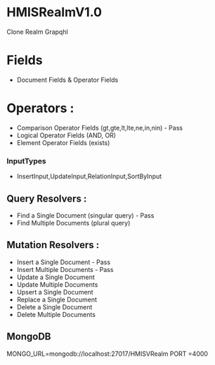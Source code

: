# HMISRealmV1.0
Clone Realm Grapqhl

# Fields 
 - Document Fields & Operator Fields

# Operators :
 - Comparison Operator Fields (gt,gte,lt,lte,ne,in,nin) - Pass
 - Logical Operator Fields (AND, OR)
 - Element Operator Fields (exists)

### InputTypes 
  - InsertInput,UpdateInput,RelationInput,SortByInput

## Query Resolvers :
 - Find a Single Document (singular query) - Pass
 - Find Multiple Documents (plural query)
## Mutation Resolvers :
 - Insert a Single Document - Pass
 - Insert Multiple Documents - Pass
 - Update a Single Document
 - Update Multiple Documents
 - Upsert a Single Document
 - Replace a Single Document
 - Delete a Single Document
 - Delete Multiple Documents

## MongoDB 
MONGO_URL=mongodb://localhost:27017/HMISVRealm
PORT =4000